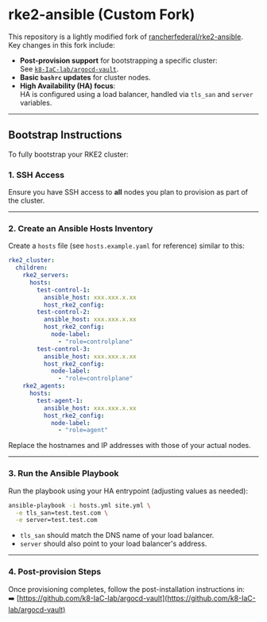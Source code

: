 # rke2-ansible (Custom Fork)

This repository is a lightly modified fork of [rancherfederal/rke2-ansible](https://github.com/rancherfederal/rke2-ansible).  
Key changes in this fork include:

- **Post-provision support** for bootstrapping a specific cluster:  
  See [`k8-IaC-lab/argocd-vault`](https://github.com/k8-IaC-lab/argocd-vault).
- **Basic `bashrc` updates** for cluster nodes.
- **High Availability (HA) focus**:  
  HA is configured using a load balancer, handled via `tls_san` and `server` variables.

---

## Bootstrap Instructions

To fully bootstrap your RKE2 cluster:

### 1. SSH Access

Ensure you have SSH access to **all** nodes you plan to provision as part of the cluster.

---

### 2. Create an Ansible Hosts Inventory

Create a `hosts` file (see `hosts.example.yaml` for reference) similar to this:

```yaml
rke2_cluster:
  children:
    rke2_servers:
      hosts:
        test-control-1:
          ansible_host: xxx.xxx.x.xx
          host_rke2_config:
        test-control-2:
          ansible_host: xxx.xxx.x.xx
          host_rke2_config:
            node-label:
              - "role=controlplane"
        test-control-3:
          ansible_host: xxx.xxx.x.xx
          host_rke2_config:
            node-label:
              - "role=controlplane"
    rke2_agents:
      hosts:
        test-agent-1:
          ansible_host: xxx.xxx.x.xx
          host_rke2_config:
            node-label:
              - "role=agent"
```
Replace the hostnames and IP addresses with those of your actual nodes.

---

### 3. Run the Ansible Playbook

Run the playbook using your HA entrypoint (adjusting values as needed):

```bash
ansible-playbook -i hosts.yml site.yml \
  -e tls_san=test.test.com \
  -e server=test.test.com
```

- `tls_san` should match the DNS name of your load balancer.
- `server` should also point to your load balancer's address.

---

### 4. Post-provision Steps

Once provisioning completes, follow the post-installation instructions in:  
➡️ [https://github.com/k8-IaC-lab/argocd-vault](https://github.com/k8-IaC-lab/argocd-vault)
